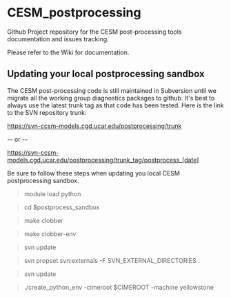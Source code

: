 # CESM_postprocessing
Github Project repository for the CESM post-processing tools documentation and issues tracking.

Please refer to the Wiki for documentation.

## Updating your local postprocessing sandbox
The CESM post-processing code is still maintained in Subversion until we migrate all the 
working group diagnostics packages to github. It's best to always use the
latest trunk tag as that code has been tested. Here is the link to the 
SVN repository trunk:

https://svn-ccsm-models.cgd.ucar.edu/postprocessing/trunk 

-- or --

https://svn-ccsm-models.cgd.ucar.edu/postprocessing/trunk_tag/postprocess_[date]

Be sure to follow these steps when updating you local CESM postprocessing sandbox. 

> module load python

> cd $postprocess_sandbox

> make clobber

> make clobber-env

> svn update

> svn propset svn:externals -F SVN_EXTERNAL_DIRECTORIES .

> svn update

> ./create_python_env -cimeroot $CIMEROOT -machine yellowstone


